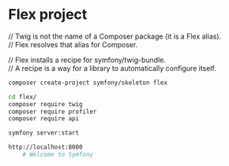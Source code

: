 # Flex project

// Twig is not the name of a Composer package (it is a Flex alias).  
// Flex resolves that alias for Composer.  

// Flex installs a recipe for symfony/twig-bundle.  
// A recipe is a way for a library to automatically configure itself.  

~~~sh
composer create-project symfony/skeleton flex

cd flex/
composer require twig
composer require profiler
composer require api

symfony server:start

http://localhost:8000
    # Welcome to Symfony
~~~